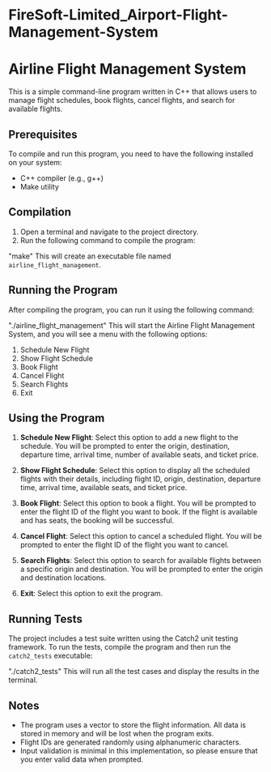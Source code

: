 # FireSoft-Limited_Airport-Flight-Management-System

# Airline Flight Management System

This is a simple command-line program written in C++ that allows users to manage flight schedules, book flights, cancel flights, and search for available flights.

## Prerequisites

To compile and run this program, you need to have the following installed on your system:

- C++ compiler (e.g., g++)
- Make utility

## Compilation

1. Open a terminal and navigate to the project directory.
2. Run the following command to compile the program:

"make"
This will create an executable file named `airline_flight_management`.

## Running the Program

After compiling the program, you can run it using the following command:

"./airline_flight_management"
This will start the Airline Flight Management System, and you will see a menu with the following options:

1. Schedule New Flight
2. Show Flight Schedule
3. Book Flight
4. Cancel Flight
5. Search Flights
6. Exit

## Using the Program

1. **Schedule New Flight**: Select this option to add a new flight to the schedule. You will be prompted to enter the origin, destination, departure time, arrival time, number of available seats, and ticket price.

2. **Show Flight Schedule**: Select this option to display all the scheduled flights with their details, including flight ID, origin, destination, departure time, arrival time, available seats, and ticket price.

3. **Book Flight**: Select this option to book a flight. You will be prompted to enter the flight ID of the flight you want to book. If the flight is available and has seats, the booking will be successful.

4. **Cancel Flight**: Select this option to cancel a scheduled flight. You will be prompted to enter the flight ID of the flight you want to cancel.

5. **Search Flights**: Select this option to search for available flights between a specific origin and destination. You will be prompted to enter the origin and destination locations.

6. **Exit**: Select this option to exit the program.

## Running Tests

The project includes a test suite written using the Catch2 unit testing framework. To run the tests, compile the program and then run the `catch2_tests` executable:

"./catch2_tests"
This will run all the test cases and display the results in the terminal.

## Notes

- The program uses a vector to store the flight information. All data is stored in memory and will be lost when the program exits.
- Flight IDs are generated randomly using alphanumeric characters.
- Input validation is minimal in this implementation, so please ensure that you enter valid data when prompted.

